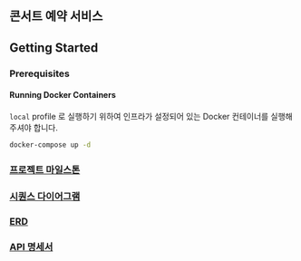 ## 콘서트 예약 서비스

## Getting Started

### Prerequisites

#### Running Docker Containers

`local` profile 로 실행하기 위하여 인프라가 설정되어 있는 Docker 컨테이너를 실행해주셔야 합니다.

```bash
docker-compose up -d
```

### [프로젝트 마일스톤](https://github.com/babyslayerr/hhplus-week3/wiki/%EB%A7%88%EC%9D%BC%EC%8A%A4%ED%86%A4)

### [시퀀스 다이어그램](https://github.com/babyslayerr/hhplus-week3/wiki/%EC%8B%9C%ED%80%80%EC%8A%A4-%EB%8B%A4%EC%9D%B4%EC%96%B4%EA%B7%B8%EB%9E%A8)

### [ERD](https://github.com/babyslayerr/hhplus-week3/wiki/ERD)

### [API 명세서](https://github.com/babyslayerr/hhplus-week3/wiki/API-%EB%AA%85%EC%84%B8%EC%84%9C)

